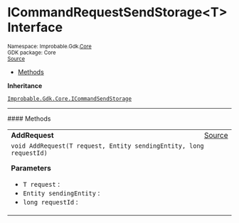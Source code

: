 
# ICommandRequestSendStorage&lt;T&gt; Interface
<sup>
Namespace: Improbable.Gdk.<a href="{{urlRoot}}/api/core-index">Core</a><br/>
GDK package: Core<br/>
<a href="https://www.github.com/spatialos/gdk-for-unity/blob/6689e30/workers/unity/Packages/io.improbable.gdk.core/Worker/CommandSendStorage .cs/#L22">Source</a>
<style>
a code {
                    padding: 0em 0.25em!important;
}
code {
                    background-color: #ffffff!important;
}
</style>
</sup>
<nav id="pageToc" class="page-toc"><ul><li><a href="#methods">Methods</a>
</ul></nav>



</p>

<b>Inheritance</b>

<code><a href="{{urlRoot}}/api/core/i-command-send-storage">Improbable.Gdk.Core.ICommandSendStorage</a></code>











</p>
<hr style="width:100%; border-top-color:#d8d8d8" />
#### Methods


</p>




<table width="100%">
    <tr>
        <td style="border-right:none"><b>AddRequest</b></td>
        <td style="border-left:none; text-align:right"><a href="https://www.github.com/spatialos/gdk-for-unity/blob/6689e30/workers/unity/Packages/io.improbable.gdk.core/Worker/CommandSendStorage .cs/#L24">Source</a></td>
    </tr>
    <tr>
        <td colspan="2">
<code>void AddRequest(T request, Entity sendingEntity, long requestId)</code></p>



</p>

<b>Parameters</b>

<ul>
<li><code>T request</code> : </li>
<li><code>Entity sendingEntity</code> : </li>
<li><code>long requestId</code> : </li>
</ul>





</td>
    </tr>
</table>





